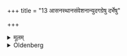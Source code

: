 +++
title = "13 आसनस्थानसंवेशनान्युदगग्रेषु दर्भेषु"

+++

<details><summary>मूलम्</summary>

आसनस्थानसंवेशनान्युदगग्रेषु दर्भेषु १३
</details>

<details><summary>Oldenberg</summary>

13. (The different ceremonies are) performed with the right hand, if no special rule is given.
</details>
